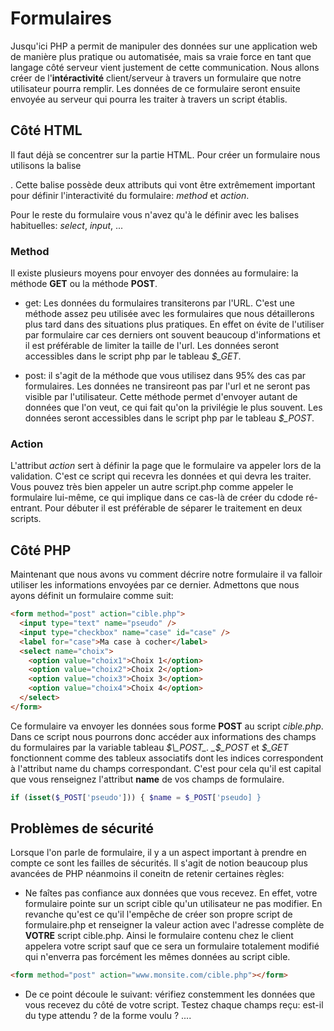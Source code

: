 # Formulaires

Jusqu'ici PHP a permit de manipuler des données sur une application web de manière plus pratique ou automatisée, mais sa vraie force en tant que langage côté serveur vient justement de cette communication. Nous allons créer de l'**intéractivité** client/serveur à travers un formulaire que notre utilisateur pourra remplir. Les données de ce formulaire seront ensuite envoyée au serveur qui pourra les traiter à travers un script établis.

## Côté HTML

Il faut déjà se concentrer sur la partie HTML. Pour créer un formulaire nous utilisons la balise _<form>_. Cette balise possède deux attributs qui vont être extrêmement important pour définir l'interactivité du formulaire: _method_ et _action_.

Pour le reste du formulaire vous n'avez qu'à le définir avec les balises habituelles: _select_, _input_, ...

### Method

Il existe plusieurs moyens pour envoyer des données au formulaire: la méthode **GET** ou la méthode **POST**.

- get: Les données du formulaires transiterons par l'URL. C'est une méthode assez peu utilisée avec les formulaires que nous détaillerons plus tard dans des situations plus pratiques. En effet on évite de l'utiliser par formulaire car ces derniers ont souvent beaucoup d'informations et il est préférable de limiter la taille de l'url. Les données seront accessibles dans le script php par le tableau _$\_GET_.

- post: il s'agit de la méthode que vous utilisez dans 95% des cas par formulaires. Les données ne transireont pas par l'url et ne seront pas visible par l'utilisateur. Cette méthode permet d'envoyer autant de données que l'on veut, ce qui fait qu'on la privilégie le plus souvent. Les données seront accessibles dans le script php par le tableau _$\_POST_.

### Action

L'attribut _action_ sert à définir la page que le formulaire va appeler lors de la validation. C'est ce script qui recevra les données et qui devra les traiter. Vous pouvez très bien appeler un autre script.php comme appeler le formulaire lui-même, ce qui implique dans ce cas-là de créer du cdode ré-entrant. Pour débuter il est préférable de séparer le traitement en deux scripts.

## Côté PHP

Maintenant que nous avons vu comment décrire notre formulaire il va falloir utiliser les informations envoyées par ce dernier. Admettons que nous ayons définit un formulaire comme suit:

```html
<form method="post" action="cible.php">
  <input type="text" name="pseudo" />
  <input type="checkbox" name="case" id="case" />
  <label for="case">Ma case à cocher</label>
  <select name="choix">
    <option value="choix1">Choix 1</option>
    <option value="choix2">Choix 2</option>
    <option value="choix3">Choix 3</option>
    <option value="choix4">Choix 4</option>
  </select>
</form>
```

Ce formulaire va envoyer les données sous forme **POST** au script _cible.php_.
Dans ce script nous pourrons donc accéder aux informations des champs du formulaires par la variable tableau _$\_POST_.
_$\_POST_ et _$\_GET_ fonctionnent comme des tableux associatifs dont les indices correspondent à l'attribut name du champs correspondant. C'est pour cela qu'il est capital que vous renseignez l'attribut **name** de vos champs de formulaire.

```php
if (isset($_POST['pseudo'])) { $name = $_POST['pseudo] }
```

## Problèmes de sécurité

Lorsque l'on parle de formulaire, il y a un aspect important à prendre en compte ce sont les failles de sécurités. Il s'agit de notion beaucoup plus avancées de PHP néanmoins il coneitn de retenir certaines règles:

- Ne faîtes pas confiance aux données que vous recevez. En effet, votre formulaire pointe sur un script cible qu'un utilisateur ne pas modifier. En revanche qu'est ce qu'il l'empêche de créer son propre script de formulaire.php et renseigner la valeur action avec l'adresse complète de **VOTRE** script cible.php. Ainsi le formulaire contenu chez le client appelera votre script sauf que ce sera un formulaire totalement modifié qui n'enverra pas forcément les mêmes données au script cible.

```html
<form method="post" action="www.monsite.com/cible.php"></form>
```

- De ce point découle le suivant: vérifiez constemment les données que vous recevez du côté de votre script. Testez chaque champs reçu: est-il du type attendu ? de la forme voulu ? ....
